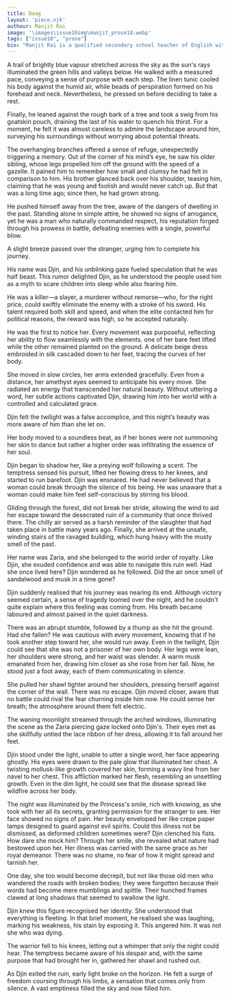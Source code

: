 ```yaml
---
title: Daag
layout: 'piece.njk'
authour: Manjit Rai
image: '\images\issue10img\manjit_prose10.webp'
tags: ["issue10", "prose"]
bio: "Manjit Rai is a qualified secondary school teacher of English with a deep love for literature and a passion for reading across various genres. She enjoys learning about Buddhism and spiritual knowledge in her spare time, which she strives to incorporate into her writing. When she's not caring for her young daughter, she loves to swim and go for walks. She has a great appreciation for the arts, and enjoy using watercolors to capture the mood of a landscape. Manjit currently resides in the UK."
---
```

A trail of brightly blue vapour stretched across the sky as the sun's rays illuminated the green hills and valleys below. He walked with a measured pace, conveying a sense of purpose with each step. The linen tunic cooled his body against the humid air, while beads of perspiration formed on his forehead and neck. Nevertheless, he pressed on before deciding to take a rest.

Finally, he leaned against the rough bark of a tree and took a swig from his goatskin pouch, draining the last of his water to quench his thirst. For a moment, he felt it was almost careless to admire the landscape around him, surveying his surroundings without worrying about potential threats.

The overhanging branches offered a sense of refuge, unexpectedly triggering a memory. Out of the corner of his mind’s eye, he saw his older sibling, whose legs propelled him off the ground with the speed of a gazelle. It pained him to remember how small and clumsy he had felt in comparison to him. His brother glanced back over his shoulder, teasing him, claiming that he was young and foolish and would never catch up. But that was a long time ago; since then, he had grown strong.

He pushed himself away from the tree, aware of the dangers of dwelling in the past. Standing alone in simple attire, he showed no signs of arrogance, yet he was a man who naturally commanded respect, his reputation forged through his prowess in battle, defeating enemies with a single, powerful blow.

A slight breeze passed over the stranger, urging him to complete his journey.

His name was Djin, and his unblinking gaze fueled speculation that he was half beast. This rumor delighted Djin, as he understood the people used him as a myth to scare children into sleep while also fearing him.

He was a killer—a slayer, a murderer without remorse—who, for the right price, could swiftly eliminate the enemy with a stroke of his sword. His talent required both skill and speed, and when the elite contacted him for political reasons, the reward was high, so he accepted naturally.

He was the first to notice her. Every movement was purposeful, reflecting her ability to flow seamlessly with the elements. one of her bare feet lifted while the other remained planted on the ground. A delicate beige dress embroided in silk cascaded down to her feet, tracing the curves of her body.

She moved in slow circles, her arms extended gracefully. Even from a distance, her amethyst eyes seemed to anticipate his every move. She radiated an energy that transcended her natural beauty. Without uttering a word, her subtle actions captivated Djin, drawing him into her world with a controlled and calculated grace.

Djin felt the twilight was a false accomplice, and this night’s beauty was more aware of him than she let on.

Her body moved to a soundless beat, as if her bones were not summoning her skin to dance but rather a higher order was infiltrating the essence of her soul.

Djin began to shadow her, like a preying wolf following a scent. The temptress sensed his pursuit, lifted her flowing dress to her knees, and started to run barefoot. Djin was ensnared. He had never believed that a woman could break through the silence of his being. He was unaware that a woman could make him feel self-conscious by stirring his blood.

 Gliding through the forest, did not break her stride, allowing the wind to aid her escape toward the desecrated ruin of a community that once thrived there. The chilly air served as a harsh reminder of the slaughter that had taken place in battle many years ago. Finally, she arrived at the unsafe, winding stairs of the ravaged building, which hung heavy with the musty smell of the past.

Her name was Zaria, and she belonged to the world order of royalty. Like Djin, she exuded confidence and was able to navigate this ruin well. Had she once lived here? Djin wondered as he followed. Did the air once smell of sandalwood and musk in a time gone?

Djin suddenly realised that his journey was nearing its end. Although victory seemed certain, a sense of tragedy loomed over the night, and he couldn't quite explain where this feeling was coming from. His breath became laboured and almost pained in the quiet darkness.

There was an abrupt stumble, followed by a thump as she hit the ground. Had she fallen? He was cautious with every movement, knowing that if he took another step toward her, she would run away. Even in the twilight, Djin could see that she was not a prisoner of her own body. Her legs were lean, her shoulders were strong, and her waist was slender. A warm musk emanated from her, drawing him closer as she rose from her fall. Now, he stood just a foot away, each of them communicating in silence.

She pulled her shawl tighter around her shoulders, pressing herself against the corner of the wall. There was no escape. Djin moved closer, aware that no battle could rival the fear churning inside him now. He could sense her breath; the atmosphere around them felt electric.

The waning moonlight streamed through the arched windows, illuminating the scene as the Zaria piercing gaze locked onto Djin's. Their eyes met as she skillfully untied the lace ribbon of her dress, allowing it to fall around her feet.

Djin stood under the light, unable to utter a single word, her face appearing ghostly. His eyes were drawn to the pale glow that illuminated her chest. A twisting mollusk-like growth covered her skin, forming a wavy line from her navel to her chest. This affliction marked her flesh, resembling an unsettling growth. Even in the dim light, he could see that the disease spread like wildfire across her body.

The night was illuminated by the Princess's smile, rich with knowing, as she took with her all its secrets, granting permission for the stranger to see. Her face showed no signs of pain. Her beauty enveloped her like crepe paper lamps designed to guard against evil spirits.
Could this illness not be dismissed, as deformed children sometimes were? Djin clenched his fists. How dare she mock him? Through her smile, she revealed what nature had bestowed upon her. Her illness was carried with the same grace as her royal demeanor. There was no shame, no fear of how it might spread and tarnish her.

One day, she too would become decrepit, but not like those old men who wandered the roads with broken bodies; they were forgotten because their words had become mere mumblings and spittle. Their hunched frames clawed at long shadows that seemed to swallow the light.

Djin knew this figure recognised her identity. She understood that everything is fleeting. In that brief moment, he realised she was laughing, marking his weakness, his stain by exposing it. This angered him. It was not she who was dying.

The warrior fell to his knees, letting out a whimper that only the night could hear. The temptress became aware of his despair and, with the same purpose that had brought her in, gathered her shawl and rushed out.

As Djin exited the ruin, early light broke on the horizon. He felt a surge of freedom coursing through his limbs, a sensation that comes only from silence. A vast emptiness filled the sky and now filled him.
